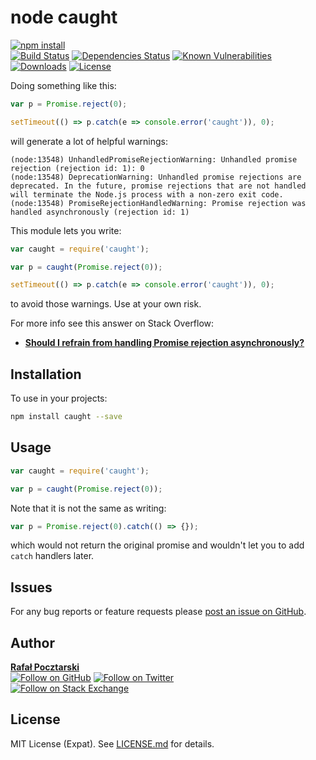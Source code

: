 node caught
===========

[![npm install][install-img]][npm-url]
<br>
[![Build Status][travis-img]][travis-url]
[![Dependencies Status][david-img]][david-url]
[![Known Vulnerabilities][snyk-img]][snyk-url]
[![Downloads][downloads-img]][stats-url]
[![License][license-img]][license-url]

Doing something like this:

```js
var p = Promise.reject(0);

setTimeout(() => p.catch(e => console.error('caught')), 0);
```

will generate a lot of helpful warnings:

```
(node:13548) UnhandledPromiseRejectionWarning: Unhandled promise rejection (rejection id: 1): 0
(node:13548) DeprecationWarning: Unhandled promise rejections are deprecated. In the future, promise rejections that are not handled will terminate the Node.js process with a non-zero exit code.
(node:13548) PromiseRejectionHandledWarning: Promise rejection was handled asynchronously (rejection id: 1)
```

This module lets you write:

```js
var caught = require('caught');

var p = caught(Promise.reject(0));

setTimeout(() => p.catch(e => console.error('caught')), 0);
```

to avoid those warnings. Use at your own risk.

For more info see this answer on Stack Overflow:

* [**Should I refrain from handling Promise rejection asynchronously?**](https://stackoverflow.com/questions/40920179/should-i-refrain-from-handling-promise-rejection-asynchronously/40921505#40921505)

Installation
------------
To use in your projects:

```sh
npm install caught --save
```

Usage
-----
```js
var caught = require('caught');

var p = caught(Promise.reject(0));
```

Note that it is not the same as writing:

```js
var p = Promise.reject(0).catch(() => {});
```

which would not return the original promise and wouldn't let you to add `catch` handlers later.

Issues
------
For any bug reports or feature requests please
[post an issue on GitHub][issues-url].

Author
------
[**Rafał Pocztarski**](https://pocztarski.com/)
<br/>
[![Follow on GitHub][github-follow-img]][github-follow-url]
[![Follow on Twitter][twitter-follow-img]][twitter-follow-url]
<br/>
[![Follow on Stack Exchange][stackexchange-img]][stackoverflow-url]

License
-------
MIT License (Expat). See [LICENSE.md](LICENSE.md) for details.

[npm-url]: https://www.npmjs.com/package/caught
[github-url]: https://github.com/rsp/node-caught
[readme-url]: https://github.com/rsp/node-caught#readme
[issues-url]: https://github.com/rsp/node-caught/issues
[license-url]: https://github.com/rsp/node-caught/blob/master/LICENSE.md
[travis-url]: https://travis-ci.org/rsp/node-caught
[travis-img]: https://travis-ci.org/rsp/node-caught.svg?branch=master
[snyk-url]: https://snyk.io/test/github/rsp/node-caught
[snyk-img]: https://snyk.io/test/github/rsp/node-caught/badge.svg
[david-url]: https://david-dm.org/rsp/node-caught
[david-img]: https://david-dm.org/rsp/node-caught/status.svg
[install-img]: https://nodei.co/npm/caught.png?compact=true
[downloads-img]: https://img.shields.io/npm/dt/caught.svg
[license-img]: https://img.shields.io/npm/l/caught.svg
[stats-url]: http://npm-stat.com/charts.html?package=caught
[github-follow-url]: https://github.com/rsp
[github-follow-img]: https://img.shields.io/github/followers/rsp.svg?style=social&label=Follow
[twitter-follow-url]: https://twitter.com/intent/follow?screen_name=pocztarski
[twitter-follow-img]: https://img.shields.io/twitter/follow/pocztarski.svg?style=social&label=Follow
[stackoverflow-url]: https://stackoverflow.com/users/613198/rsp
[stackexchange-url]: https://stackexchange.com/users/303952/rsp
[stackexchange-img]: https://stackexchange.com/users/flair/303952.png
